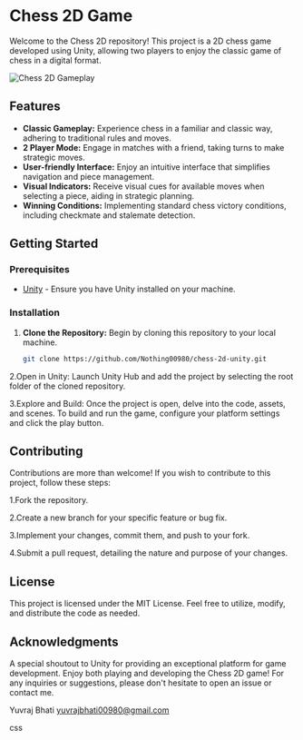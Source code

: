 

# Chess 2D Game

Welcome to the Chess 2D repository! This project is a 2D chess game developed using Unity, allowing two players to enjoy the classic game of chess in a digital format.

![Chess 2D Gameplay](path_to_screenshot_or_gif.gif)

## Features

- **Classic Gameplay:** Experience chess in a familiar and classic way, adhering to traditional rules and moves.
- **2 Player Mode:** Engage in matches with a friend, taking turns to make strategic moves.
- **User-friendly Interface:** Enjoy an intuitive interface that simplifies navigation and piece management.
- **Visual Indicators:** Receive visual cues for available moves when selecting a piece, aiding in strategic planning.
- **Winning Conditions:** Implementing standard chess victory conditions, including checkmate and stalemate detection.

## Getting Started

### Prerequisites

- [Unity](https://unity.com/) - Ensure you have Unity installed on your machine.

### Installation

1. **Clone the Repository:** Begin by cloning this repository to your local machine.

   ```sh
   git clone https://github.com/Nothing00980/chess-2d-unity.git
   ```
2.Open in Unity: Launch Unity Hub and add the project by selecting the root folder of the cloned repository.

3.Explore and Build: Once the project is open, delve into the code, assets, and scenes. To build and run the game, configure your platform settings and click the play button.

## Contributing
Contributions are more than welcome! If you wish to contribute to this project, follow these steps:

1.Fork the repository.

2.Create a new branch for your specific feature or bug fix.

3.Implement your changes, commit them, and push to your fork.

4.Submit a pull request, detailing the nature and purpose of your changes.

## License
This project is licensed under the MIT License. Feel free to utilize, modify, and distribute the code as needed.

## Acknowledgments
A special shoutout to Unity for providing an exceptional platform for game development.
Enjoy both playing and developing the Chess 2D game! For any inquiries or suggestions, please don't hesitate to open an issue or contact me.

Yuvraj Bhati
yuvrajbhati00980@gmail.com

css
